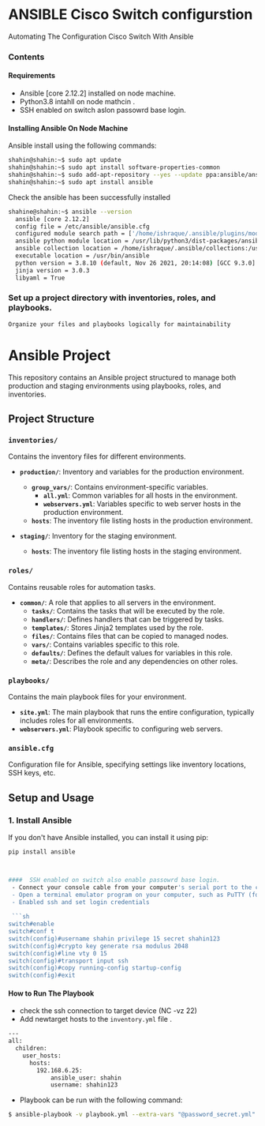# ANSIBLE Cisco Switch configurstion
Automating The Configuration Cisco Switch With Ansible

### Contents


#### Requirements
- Ansible [core 2.12.2] installed on node machine.
- Python3.8 intahll on node mathcin .
- SSH enabled on switch aslon passowrd base login.


#### Installing Ansible On Node Machine

Ansible install using the following commands:

```sh
shahin@shahin:~$ sudo apt update
shahin@shahin:~$ sudo apt install software-properties-common
shahin@shahin:~$ sudo add-apt-repository --yes --update ppa:ansible/ansible
shahin@shahin:~$ sudo apt install ansible
```
Check the ansible has been successfully installed
```sh
shahine@shahin:~$ ansible --version
  ansible [core 2.12.2]
  config file = /etc/ansible/ansible.cfg
  configured module search path = ['/home/ishraque/.ansible/plugins/modules', '/usr/share/ansible/plugins/modules']
  ansible python module location = /usr/lib/python3/dist-packages/ansible
  ansible collection location = /home/ishraque/.ansible/collections:/usr/share/ansible/collections
  executable location = /usr/bin/ansible
  python version = 3.8.10 (default, Nov 26 2021, 20:14:08) [GCC 9.3.0]
  jinja version = 3.0.3
  libyaml = True
```

### Set up a project directory with inventories, roles, and playbooks.
    Organize your files and playbooks logically for maintainability

 # Ansible Project

This repository contains an Ansible project structured to manage both production and staging environments using playbooks, roles, and inventories.

## Project Structure

### `inventories/`
Contains the inventory files for different environments.

- **`production/`**: Inventory and variables for the production environment.
  - **`group_vars/`**: Contains environment-specific variables.
    - **`all.yml`**: Common variables for all hosts in the environment.
    - **`webservers.yml`**: Variables specific to web server hosts in the production environment.
  - **`hosts`**: The inventory file listing hosts in the production environment.
  
- **`staging/`**: Inventory for the staging environment.
  - **`hosts`**: The inventory file listing hosts in the staging environment.

### `roles/`
Contains reusable roles for automation tasks.

- **`common/`**: A role that applies to all servers in the environment.
  - **`tasks/`**: Contains the tasks that will be executed by the role.
  - **`handlers/`**: Defines handlers that can be triggered by tasks.
  - **`templates/`**: Stores Jinja2 templates used by the role.
  - **`files/`**: Contains files that can be copied to managed nodes.
  - **`vars/`**: Contains variables specific to this role.
  - **`defaults/`**: Defines the default values for variables in this role.
  - **`meta/`**: Describes the role and any dependencies on other roles.

### `playbooks/`
Contains the main playbook files for your environment.

- **`site.yml`**: The main playbook that runs the entire configuration, typically includes roles for all environments.
- **`webservers.yml`**: Playbook specific to configuring web servers.

### `ansible.cfg`
Configuration file for Ansible, specifying settings like inventory locations, SSH keys, etc.

## Setup and Usage

### 1. Install Ansible

If you don't have Ansible installed, you can install it using pip:

```bash
pip install ansible



####  SSH enabled on switch also enable passowrd base login.
 - Connect your console cable from your computer's serial port to the console port
 - Open a terminal emulator program on your computer, such as PuTTY (for Windows) 
 - Enabled ssh and set login credentials  
 
 ```sh
switch#enable
switch#conf t
switch(config)#username shahin privilege 15 secret shahin123
switch(config)#crypto key generate rsa modulus 2048
switch(config)#line vty 0 15
switch(config)#transport input ssh
switch(config)#copy running-config startup-config
switch(config)#exit
```

#### How to Run The Playbook

- check the ssh connection to target device (NC -vz <IP address of host > 22)
- Add newtarget hosts to the ```inventory.yml``` file .
```sh 
---
all:
  children:
    user_hosts:
      hosts:
        192.168.6.25:
            ansible_user: shahin  
            username: shahin123

```

- Playbook can be run with the following command:
```sh 
$ ansible-playbook -v playbook.yml --extra-vars "@password_secret.yml"
```


 


